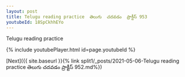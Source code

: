 ```yaml
---
layout: post
title: Telugu reading practice  తెలుగు  చదవడం  ప్రాక్టీస్ 953
youtubeId: 18SpCkhhEYo
---
```

 
 
Telugu reading practice
 
 
 
 
 


{% include youtubePlayer.html id=page.youtubeId %}
 
[Next]({{ site.baseurl }}{% link  split1/_posts/2021-05-06-Telugu reading practice  తెలుగు  చదవడం  ప్రాక్టీస్ 952.md%})
 
